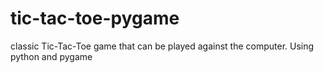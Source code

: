 # tic-tac-toe-pygame
classic Tic-Tac-Toe game that can be played against the computer. Using python and pygame
